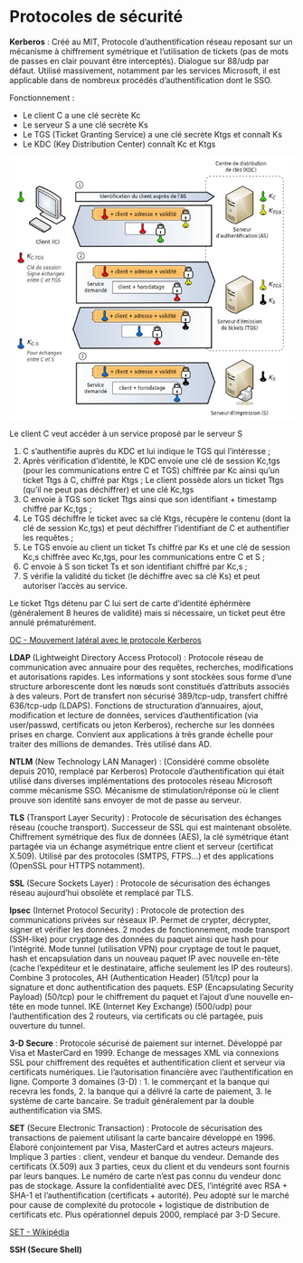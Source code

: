 # Protocoles de sécurité

**Kerberos** : Créé au MIT, Protocole d’authentification réseau reposant sur un mécanisme à chiffrement symétrique et l’utilisation de tickets (pas de mots de passes en clair pouvant être interceptés). Dialogue sur 88/udp par défaut. Utilisé massivement, notamment par les services Microsoft, il est applicable dans de nombreux procédés d’authentification dont le SSO.

Fonctionnement :
- Le client C a une clé secrète Kc
- Le serveur S a une clé secrète Ks
- Le TGS (Ticket Granting Service) a une clé secrète Ktgs et connaît Ks
- Le KDC (Key Distribution Center) connaît Kc et Ktgs

![Fonctionnement de Kerberos](/Resources/Images/Kerberoswork.png "Kerberoswork")

Le client C veut accéder à un service proposé par le serveur S

1. C s’authentifie auprès du KDC et lui indique le TGS qui l’intéresse ;
2. Après vérification d’identité, le KDC envoie une clé de session Kc,tgs (pour les communications entre C et TGS) chiffrée par Kc ainsi qu’un ticket Ttgs à C, chiffré par Ktgs ;
Le client possède alors un ticket Ttgs (qu’il ne peut pas déchiffrer) et une clé Kc,tgs
3. C envoie à TGS son ticket Ttgs ainsi que son identifiant + timestamp chiffré par Kc,tgs ;
4. Le TGS déchiffre le ticket avec sa clé Ktgs, récupère le contenu (dont la clé de session Kc,tgs) et peut déchiffrer l’identifiant de C et authentifier les requêtes ;
5. Le TGS envoie au client un ticket Ts chiffré par Ks et une clé de session Kc,s chiffrée avec Kc,tgs, pour les communications entre C et S ;
6. C envoie à S son ticket Ts et son identifiant chiffré par Kc,s ;
7. S vérifie la validité du ticket (le déchiffre avec sa clé Ks) et peut autoriser l’accès au service.

Le ticket Ttgs détenu par C lui sert de carte d’identité éphérmère (généralement 8 heures de validité) mais si nécessaire, un ticket peut être annulé prématurément.

[OC - Mouvement latéral avec le protocole Kerberos](https://openclassrooms.com/fr/courses/7723396-assurez-la-securite-de-votre-active-directory-et-de-vos-domaines-windows/7953376-effectuez-un-mouvement-lateral-avec-le-protocole-kerberos)

**LDAP** (Lightweight Directory Access Protocol) : Protocole réseau de communication avec annuaire pour des requêtes, recherches, modifications et autorisations rapides. Les informations y sont stockées sous forme d’une structure arborescente dont les nœuds sont constitués d’attributs associés à des valeurs. Port de transfert non sécurisé 389/tcp-udp, transfert chiffré 636/tcp-udp (LDAPS). Fonctions de structuration d’annuaires, ajout, modification et lecture de données, services d’authentification (via user/passwd, certificats ou jeton Kerberos), recherche sur les données prises en charge. Convient aux applications à très grande échelle pour traiter des millions de demandes. Très utilisé dans AD.

**NTLM** (New Technology LAN Manager) : (Considéré comme obsolète depuis 2010, remplacé par Kerberos) Protocole d’authentification qui était utilisé dans diverses implémentations des protocoles réseau Microsoft comme mécanisme SSO. Mécanisme de stimulation/réponse où le client prouve son identité sans envoyer de mot de passe au serveur.

**TLS** (Transport Layer Security) : Protocole de sécurisation des échanges réseau (couche transport). Successeur de SSL qui est maintenant obsolète. Chiffrement symétrique des flux de données (AES), la clé symétrique étant partagée via un échange asymétrique entre client et serveur (certificat X.509). Utilisé par des protocoles (SMTPS, FTPS…) et des applications (OpenSSL pour HTTPS notamment).

**SSL** (Secure Sockets Layer) : Protocole de sécurisation des échanges réseau aujourd’hui obsolète et remplacé par TLS.

**Ipsec** (Internet Protocol Security) : Protocole de protection des communications privées sur réseaux IP. Permet de crypter, décrypter, signer et vérifier les données. 2 modes de fonctionnement, mode transport (SSH-like) pour cryptage des données du paquet ainsi que hash pour l’intégrité. Mode tunnel (utilisation VPN) pour cryptage de tout le paquet, hash et encapsulation dans un nouveau paquet IP avec nouvelle en-tête (cache l’expéditeur et le destinataire, affiche seulement les IP des routeurs). Combine 3 protocoles, AH (Authentication Header) (51/tcp) pour la signature et donc authentification des paquets. ESP (Encapsulating Security Payload) (50/tcp) pour le chiffrement du paquet et l’ajout d’une nouvelle en-tête en mode tunnel. IKE (Internet Key Exchange) (500/udp) pour l’authentification des 2 routeurs, via certificats ou clé partagée, puis ouverture du tunnel.

**3-D Secure** : Protocole sécurisé de paiement sur internet. Développé par Visa et MasterCard en 1999. Echange de messages XML via connexions SSL pour chiffrement des requêtes et authentification client et serveur via certificats numériques. Lie l’autorisation financière avec l’authentification en ligne. Comporte 3 domaines (3-D) : 1. le commerçant et la banque qui recevra les fonds, 2. la banque qui a délivré la carte de paiement, 3. le système de carte bancaire. Se traduit généralement par la double authentification via SMS.

**SET** (Secure Electronic Transaction) : Protocole de sécurisation des transactions de paiement utilisant la carte bancaire développé en 1996. Élaboré conjointement par Visa, MasterCard et autres acteurs majeurs. Implique 3 parties : client, vendeur et banque du vendeur. Demande des certificats (X.509) aux 3 parties, ceux du client et du vendeurs sont fournis par leurs banques. Le numéro de carte n’est pas connu du vendeur donc pas de stockage. Assure la confidentialité avec DES, l’intégrité avec RSA + SHA-1 et l’authentification (certificats + autorité). Peu adopté sur le marché pour cause de complexité du protocole + logistique de distribution de certificats etc. Plus opérationnel depuis 2000, remplacé par 3-D Secure.

[SET - Wikipédia](https://fr.wikipedia.org/wiki/Secure_Electronic_Transaction)

**SSH (Secure Shell)**